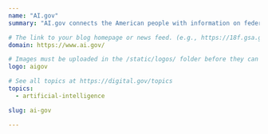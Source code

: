 ```yaml
---
name: "AI.gov"
summary: "AI.gov connects the American people with information on federal government activities advancing the design, development, and responsible use of trustworthy artificial intelligence."

# The link to your blog homepage or news feed. (e.g., https://18f.gsa.gov/)
domain: https://www.ai.gov/

# Images must be uploaded in the /static/logos/ folder before they can be used here.
logo: aigov

# See all topics at https://digital.gov/topics
topics:
  - artificial-intelligence

slug: ai-gov

---
```

